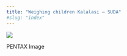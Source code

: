 ```yaml
---
title: "Weighing children Kalalasi – SUDA"
#slug: "index"
---
```


[![](/wp-content/2011/12/109-300x225.jpg)](/wp-content/2011/12/109.jpg)

PENTAX Image